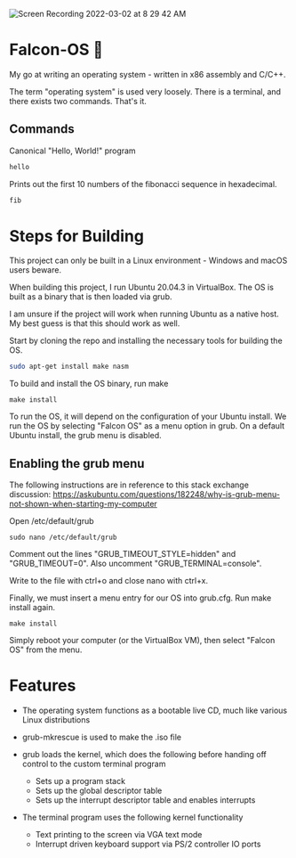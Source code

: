 
![Screen Recording 2022-03-02 at 8 29 42 AM](https://user-images.githubusercontent.com/38915815/156371295-d5505f12-caea-42b8-a043-93c5b217eed9.gif)

# Falcon-OS 🦅 
My go at writing an operating system - written in x86 assembly and C/C++.

The term "operating system" is used very loosely. There is a terminal, and there exists two commands. That's it.

## Commands
Canonical "Hello, World!" program

```bash
hello
```
Prints out the first 10 numbers of the fibonacci sequence in hexadecimal. 

```bash
fib
```

# Steps for Building

This project can only be built in a Linux environment - Windows and macOS users beware.

When building this project, I run Ubuntu 20.04.3 in VirtualBox. The OS is built as a binary that is then loaded via grub. 

I am unsure if the project will work when running Ubuntu as a native host. My best guess is that this should work as well.

Start by cloning the repo and installing the necessary tools for building the OS.

```bash
sudo apt-get install make nasm
```

To build and install the OS binary, run make

```
make install
```

To run the OS, it will depend on the configuration of your Ubuntu install. We run the OS by selecting "Falcon OS" as a menu option in grub. On a default Ubuntu install, the grub menu is disabled.

## Enabling the grub menu

The following instructions are in reference to this stack exchange discussion: https://askubuntu.com/questions/182248/why-is-grub-menu-not-shown-when-starting-my-computer


Open /etc/default/grub

```
sudo nano /etc/default/grub
```

Comment out the lines "GRUB_TIMEOUT_STYLE=hidden" and "GRUB_TIMEOUT=0". Also uncomment "GRUB_TERMINAL=console".

Write to the file with ctrl+o and close nano with ctrl+x.

Finally, we must insert a menu entry for our OS into grub.cfg. Run make install again.

```
make install
```

Simply reboot your computer (or the VirtualBox VM), then select "Falcon OS" from the menu.

# Features

- The operating system functions as a bootable live CD, much like various Linux distributions 
- grub-mkrescue is used to make the .iso file
- grub loads the kernel, which does the following before handing off control to the custom terminal program
  - Sets up a program stack
  - Sets up the global descriptor table
  - Sets up the interrupt descriptor table and enables interrupts

- The terminal program uses the following kernel functionality
  - Text printing to the screen via VGA text mode
  - Interrupt driven keyboard support via PS/2 controller IO ports
  


